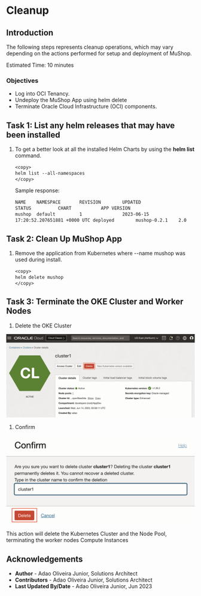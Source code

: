 # Cleanup

## Introduction

The following steps represents cleanup operations, which may vary depending on the actions performed for setup and deployment of MuShop.

Estimated Time: 10 minutes

### Objectives

* Log into OCI Tenancy.
* Undeploy the MuShop App using helm delete
* Terminate Oracle Cloud Infrastructure (OCI) components.

## Task 1: List any helm releases that may have been installed

1. To get a better look at all the installed Helm Charts by using the **helm list** command.

    ````shell
    <copy>
    helm list --all-namespaces
    </copy>
    ````

    Sample response:

    ````shell
    NAME    NAMESPACE       REVISION        UPDATED                                 STATUS          CHART           APP VERSION
    mushop  default         1               2023-06-15 17:20:52.207651881 +0000 UTC deployed        mushop-0.2.1    2.0 
    ````

## Task 2: Clean Up MuShop App

1. Remove the application from Kubernetes where --name mushop was used during install.

    ````shell
    <copy>
    helm delete mushop
    </copy>
    ````

## Task 3: Terminate the OKE Cluster and Worker Nodes

1. Delete the OKE Cluster

![Delete Kubernetes Clusters](images/oke-delete-cluster.png)

1. Confirm

![Confirm delete Kubernetes Clusters](images/oke-delete-cluster-confirm.png)

This action will delete the Kubernetes Cluster and the Node Pool, terminating the worker nodes Compute Instances

## Acknowledgements

* **Author** - Adao Oliveira Junior, Solutions Architect
* **Contributors** -  Adao Oliveira Junior, Solutions Architect
* **Last Updated By/Date** - Adao Oliveira Junior, Jun 2023
